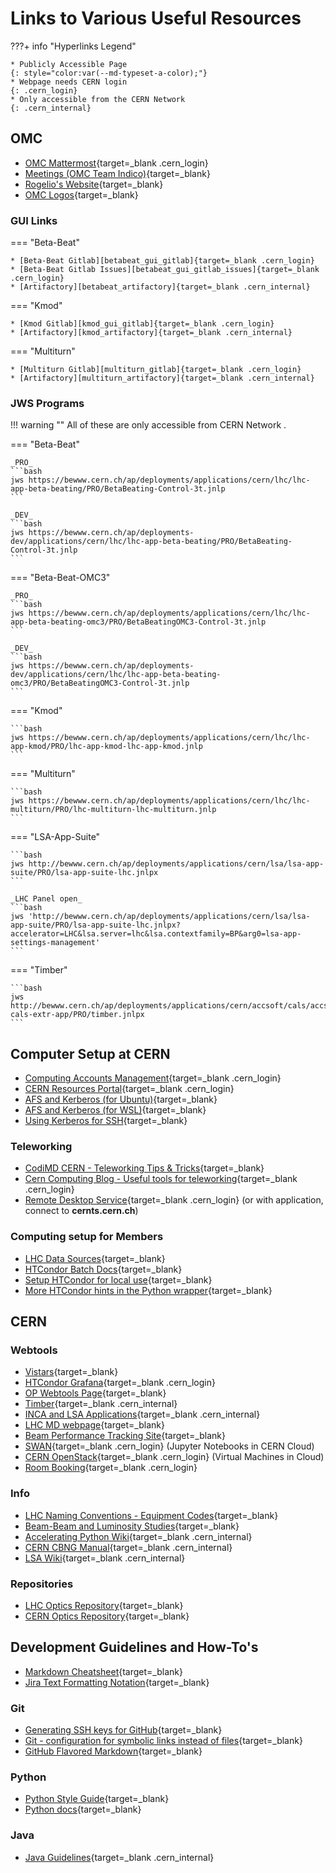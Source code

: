 # Links to Various Useful Resources

???+ info "Hyperlinks Legend"

    * Publicly Accessible Page
    {: style="color:var(--md-typeset-a-color);"}
    * Webpage needs CERN login
    {: .cern_login}
    * Only accessible from the CERN Network
    {: .cern_internal}

## OMC

* [OMC Mattermost][omc_mattermost]{target=_blank .cern_login}
* [Meetings (OMC Team Indico)][omc_indico]{target=_blank}
* [Rogelio's Website][roro_website]{target=_blank}
* [OMC Logos][omc_logos]{target=_blank}

### GUI Links

=== "Beta-Beat"

    * [Beta-Beat Gitlab][betabeat_gui_gitlab]{target=_blank .cern_login}
    * [Beta-Beat Gitlab Issues][betabeat_gui_gitlab_issues]{target=_blank .cern_login}
    * [Artifactory][betabeat_artifactory]{target=_blank .cern_internal}

=== "Kmod"

    * [Kmod Gitlab][kmod_gui_gitlab]{target=_blank .cern_login}
    * [Artifactory][kmod_artifactory]{target=_blank .cern_internal}

=== "Multiturn"

    * [Multiturn Gitlab][multiturn_gitlab]{target=_blank .cern_login}
    * [Artifactory][multiturn_artifactory]{target=_blank .cern_internal}

### JWS Programs

!!! warning ""
    All of these are <span class="cern_internal"> only accessible from CERN Network </span>.

=== "Beta-Beat"

    _PRO_
    ```bash
    jws https://bewww.cern.ch/ap/deployments/applications/cern/lhc/lhc-app-beta-beating/PRO/BetaBeating-Control-3t.jnlp
    ```

    _DEV_
    ```bash
    jws https://bewww.cern.ch/ap/deployments-dev/applications/cern/lhc/lhc-app-beta-beating/PRO/BetaBeating-Control-3t.jnlp
    ```
    
=== "Beta-Beat-OMC3"

    _PRO_
    ```bash
    jws https://bewww.cern.ch/ap/deployments/applications/cern/lhc/lhc-app-beta-beating-omc3/PRO/BetaBeatingOMC3-Control-3t.jnlp
    ```

    _DEV_
    ```bash
    jws https://bewww.cern.ch/ap/deployments-dev/applications/cern/lhc/lhc-app-beta-beating-omc3/PRO/BetaBeatingOMC3-Control-3t.jnlp
    ```

=== "Kmod"

    ```bash
    jws https://bewww.cern.ch/ap/deployments/applications/cern/lhc/lhc-app-kmod/PRO/lhc-app-kmod-lhc-app-kmod.jnlp
    ```

=== "Multiturn"

    ```bash
    jws https://bewww.cern.ch/ap/deployments/applications/cern/lhc/lhc-multiturn/PRO/lhc-multiturn-lhc-multiturn.jnlp
    ```

=== "LSA-App-Suite"

    ```bash
    jws http://bewww.cern.ch/ap/deployments/applications/cern/lsa/lsa-app-suite/PRO/lsa-app-suite-lhc.jnlpx
    ```

    _LHC Panel open_
    ```bash
    jws 'http://bewww.cern.ch/ap/deployments/applications/cern/lsa/lsa-app-suite/PRO/lsa-app-suite-lhc.jnlpx?accelerator=LHC&lsa.server=lhc&lsa.contextfamily=BP&arg0=lsa-app-settings-management'
    ```

=== "Timber"

    ```bash
    jws http://bewww.cern.ch/ap/deployments/applications/cern/accsoft/cals/accsoft-cals-extr-app/PRO/timber.jnlpx
    ```

## Computer Setup at CERN

* [Computing Accounts Management][accounts_cern]{target=_blank .cern_login}
* [CERN Resources Portal][services_cern]{target=_blank .cern_login}
* [AFS and Kerberos (for Ubuntu)][afs_kerberos_ubuntu]{target=_blank}
* [AFS and Kerberos (for WSL)][afs_kerberos_wsl]{target=_blank}
* [Using Kerberos for SSH][kerberos_ssh]{target=_blank}

### Teleworking

* [CodiMD CERN - Teleworking Tips & Tricks][codimd]{target=_blank}
* [Cern Computing Blog - Useful tools for teleworking][cern_computing_blog]{target=_blank  .cern_login}
* [Remote Desktop Service][remote_desktop_service]{target=_blank .cern_login} (or with application, connect to **cernts.cern.ch**)

### Computing setup for Members

* [LHC Data Sources][lhc_data_sources]{target=_blank}
* [HTCondor Batch Docs][batch_docs]{target=_blank}
* [Setup HTCondor for local use][htcondor_local]{target=_blank}
* [More HTCondor hints in the Python wrapper][htcondor_python]{target=_blank}

## CERN 

### Webtools

* [Vistars][op_vistar]{target=_blank}
* [HTCondor Grafana][htcondor_grafana]{target=_blank .cern_login}
* [OP Webtools Page][op_webtools]{target=_blank}
* [Timber][timber_cern]{target=_blank .cern_internal}
* [INCA and LSA Applications][inca_lsa_apps]{target=_blank .cern_internal}
* [LHC MD webpage][lhc_md_page]{target=_blank}
* [Beam Performance Tracking Site][bpt_site]{target=_blank}
* [SWAN][swan]{target=_blank .cern_login} (Jupyter Notebooks in CERN Cloud)
* [CERN OpenStack][cern_openstack]{target=_blank .cern_login} (Virtual Machines in Cloud)
* [Room Booking][room_booking]{target=_blank .cern_login}

### Info

* [LHC Naming Conventions - Equipment Codes][equipment_codes]{target=_blank}
* [Beam-Beam and Luminosity Studies][bblumi]{target=_blank}
* [Accelerating Python Wiki][acc_py_wiki]{target=_blank .cern_internal}
* [CERN CBNG Manual][cbng_manual]{target=_blank .cern_internal}
* [LSA Wiki][lsa_wiki]{target=_blank .cern_internal}

### Repositories

* [LHC Optics Repository][lhc_gitlab]{target=_blank}
* [CERN Optics Repository][cern_optics_repo_site]{target=_blank}

## Development Guidelines and How-To's

* [Markdown Cheatsheet][markdown_cheatsheet]{target=_blank}
* [Jira Text Formatting Notation][jira_formatting]{target=_blank}

### Git

* [Generating SSH keys for GitHub][ssh_keys_github]{target=_blank}
* [Git - configuration for symbolic links instead of files][git_configs]{target=_blank}
* [GitHub Flavored Markdown][github_markdown]{target=_blank}

### Python

* [Python Style Guide][python_style_guide]{target=_blank}
* [Python docs][python_docs]{target=_blank}

### Java

* [Java Guidelines][java_guidelines]{target=_blank .cern_internal}

[omc_mattermost]: https://mattermost.web.cern.ch/be-dep/channels/omc-team
[omc_indico]: https://indico.cern.ch/category/5986/
[roro_website]: https://rtomas.web.cern.ch/rtomas/
[omc_logos]: https://github.com/pylhc/pylhc.github.io/tree/master/docs/assets/logos

[betabeat_gui_gitlab]: https://gitlab.cern.ch/acc-co/lhc/lhc-app-beta-beating
[betabeat_gui_gitlab_issues]: https://gitlab.cern.ch/acc-co/lhc/lhc-app-beta-beating/-/issues
[betabeat_artifactory]: http://artifactory.cern.ch/webapp/#/artifacts/browse/tree/General/beco-release-local/cern/lhc/lhc-app-beta-beating

[kmod_gui_gitlab]: https://gitlab.cern.ch/acc-co/lhc/lhc-app-kmod
[kmod_artifactory]: http://artifactory.cern.ch/webapp/#/artifacts/browse/tree/General/beco-release-local/cern/lhc/lhc-app-kmod

[multiturn_gitlab]: https://gitlab.cern.ch/acc-co/lhc/lhc-multiturn
[multiturn_artifactory]: http://artifactory.cern.ch/webapp/#/artifacts/browse/tree/General/beco-release-local/cern/lhc/lhc-multiturn

[accounts_cern]: https://account.cern.ch/account/Management/MyAccounts.aspx
[services_cern]: https://resources.web.cern.ch/resources/Manage/ListServices.aspx
[afs_kerberos_ubuntu]: https://gist.github.com/OmeGak/9530124
[afs_kerberos_wsl]: https://gist.github.com/JoschD/194b3f6c6fcc408684a481fd4a2ff4e5
[kerberos_ssh]: https://twiki.cern.ch/twiki/bin/view/Main/Kerberos
[lhc_data_sources]: https://twiki.cern.ch/twiki/bin/view/ABPComputing/LhcDataStorage
[batch_docs]: https://batchdocs.web.cern.ch/index.html
[htcondor_local]: https://twiki.cern.ch/twiki/bin/view/ABPComputing/LxbatchHTCondor
[htcondor_python]: http://pylhc.github.io/Beta-Beat.src/utils/index.html#module-utils.htcondor_wrapper

[codimd]: https://codimd.web.cern.ch/vjC8BHbTS7etHwJve-K2Uw
[cern_computing_blog]: https://computing-blog.web.cern.ch/2020/03/useful-tools-for-teleworking/
[remote_desktop_service]: https://remotedesktop.web.cern.ch/remotedesktop/RDweb/Desktops.aspx

[equipment_codes]: https://edms5.cern.ch/cedar/plsql/codes.systems
[lhc_gitlab]: https://gitlab.cern.ch/acc-models/acc-models-lhc
[cern_optics_repo_site]: https://acc-models.web.cern.ch/acc-models/
[op_webtools]: https://op-webtools.web.cern.ch/index.html
[bpt_site]: https://bpt.web.cern.ch/
[bblumi]: http://bblumi.web.cern.ch/

[op_vistar]: https://op-webtools.web.cern.ch/vistar/vistars.php
[htcondor_grafana]: https://monit-grafana.cern.ch/
[acc_py_wiki]: https://wikis.cern.ch/display/ACCPY/Getting+started+with+acc-python
[room_booking]: https://indico.cern.ch/rooms/book#
[cern_openstack]: https://openstack.cern.ch/
[swan]: https://swan.cern.ch/

[timber_cern]: https://timber.cern.ch
[inca_lsa_apps]: https://wikis.cern.ch/pages/viewpage.action?pageId=80977620
[cbng_manual]: https://wikis.cern.ch/display/DVTLS/CBNG
[lsa_wiki]: https://wikis.cern.ch/display/LSA/Home

[lhc_md_page]: https://espace.cern.ch/lhc-md/default.aspx

[github_markdown]: https://help.github.com/articles/github-flavored-markdown
[markdown_cheatsheet]: https://github.com/adam-p/markdown-here/wiki/Markdown-Cheatsheet
[jira_formatting]: https://jira.atlassian.com/secure/WikiRendererHelpAction.jspa?section=all
[git_configs]: http://stackoverflow.com/questions/954560/what-does-git-do-to-files-that-are-a-symbolic-link
[python_docs]: http://docs.python.org/

[python_style_guide]: https://www.python.org/dev/peps/pep-0008/
[ssh_keys_github]: https://help.github.com/articles/generating-ssh-keys
[java_guidelines]: https://wikis.cern.ch/display/DEV/Java+development+guidelines
